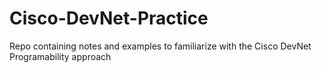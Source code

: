 # Cisco-DevNet-Practice
Repo containing notes and examples to familiarize with the Cisco DevNet Programability approach

